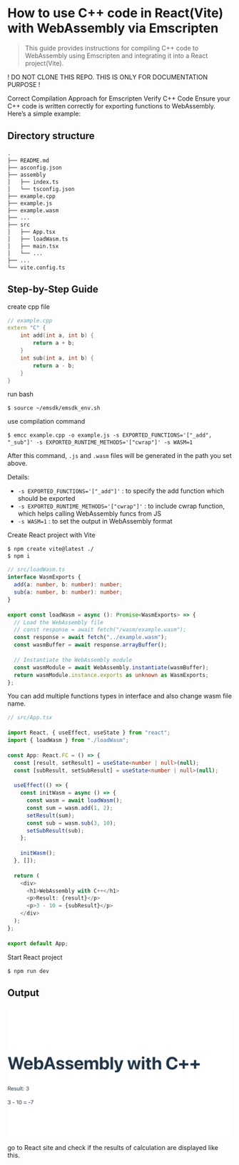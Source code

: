 # How to use C++ code in React(Vite) with WebAssembly via Emscripten

> This guide provides instructions for compiling C++ code to WebAssembly using Emscripten and integrating it into a React project(Vite).

! DO NOT CLONE THIS REPO. THIS IS ONLY FOR DOCUMENTATION PURPOSE !

Correct Compilation Approach for Emscripten
Verify C++ Code
Ensure your C++ code is written correctly for exporting functions to WebAssembly. Here’s a simple example:

## Directory structure

```
.
├── README.md
├── asconfig.json
├── assembly
│   ├── index.ts
│   └── tsconfig.json
├── example.cpp
├── example.js
├── example.wasm
├── ...
├── src
│   ├── App.tsx
│   ├── loadWasm.ts
│   ├── main.tsx
│   └── ...
├── ...
└── vite.config.ts
```

## Step-by-Step Guide

create cpp file

```C++
// example.cpp
extern "C" {
    int add(int a, int b) {
        return a + b;
    }
    int sub(int a, int b) {
        return a - b;
    }
}
```

run bash

```
$ source ~/emsdk/emsdk_env.sh
```

use compilation command

```
$ emcc example.cpp -o example.js -s EXPORTED_FUNCTIONS='["_add", "_sub"]' -s EXPORTED_RUNTIME_METHODS='["cwrap"]' -s WASM=1
```

After this command, `.js` and `.wasm` files will be generated in the path you set above.

Details:

- `-s EXPORTED_FUNCTIONS='["_add"]'` : to specify the add function which should be exported
- `-s EXPORTED_RUNTIME_METHODS='["cwrap"]'` : to include cwrap function, which helps calling WebAssembly funcs from JS
- `-s WASM=1` : to set the output in WebAssembly format

Create React project with Vite

```
$ npm create vite@latest ./
$ npm i
```

```ts
// src/loadWasm.ts
interface WasmExports {
  add(a: number, b: number): number;
  sub(a: number, b: number): number;
}

export const loadWasm = async (): Promise<WasmExports> => {
  // Load the WebAssembly file
  // const response = await fetch("/wasm/example.wasm");
  const response = await fetch("../example.wasm");
  const wasmBuffer = await response.arrayBuffer();

  // Instantiate the WebAssembly module
  const wasmModule = await WebAssembly.instantiate(wasmBuffer);
  return wasmModule.instance.exports as unknown as WasmExports;
};
```

You can add multiple functions types in interface and also change wasm file name.

```ts
// src/App.tsx

import React, { useEffect, useState } from "react";
import { loadWasm } from "./loadWasm";

const App: React.FC = () => {
  const [result, setResult] = useState<number | null>(null);
  const [subResult, setSubResult] = useState<number | null>(null);

  useEffect(() => {
    const initWasm = async () => {
      const wasm = await loadWasm();
      const sum = wasm.add(1, 2);
      setResult(sum);
      const sub = wasm.sub(3, 10);
      setSubResult(sub);
    };

    initWasm();
  }, []);

  return (
    <div>
      <h1>WebAssembly with C++</h1>
      <p>Result: {result}</p>
      <p>3 - 10 = {subResult}</p>
    </div>
  );
};

export default App;
```

Start React project

```
$ npm run dev
```

## Output

![result](result-calculation.png)

go to React site and check if the results of calculation are displayed like this.
